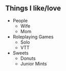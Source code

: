 ## Things I like/love
- People
  - Wife
  - Mom
- Roleplaying Games
  - Solo
  - VTT
- Sweets
  - Donuts
  - Junior Mints 
